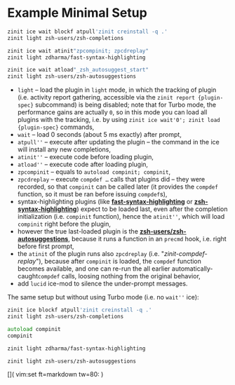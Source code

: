 # Example Minimal Setup

```zsh
zinit ice wait blockf atpull'zinit creinstall -q .'
zinit light zsh-users/zsh-completions

zinit ice wait atinit"zpcompinit; zpcdreplay"
zinit light zdharma/fast-syntax-highlighting

zinit ice wait atload"_zsh_autosuggest_start"
zinit light zsh-users/zsh-autosuggestions
```

 - `light` – load the plugin in `light` mode, in which the tracking of plugin
   (i.e. activity report gathering, accessible via the `zinit report
   {plugin-spec}` subcommand) is being disabled; note that for Turbo mode, the
   performance gains are actually `0`, so in this mode you can load all plugins
   with the tracking, i.e. by using `zinit ice wait'0'; zinit load
   {plugin-spec}` commands,
 - `wait` – load 0 seconds (about 5 ms exactly) after prompt,
 - `atpull''` – execute after updating the plugin – the command in the ice will
   install any new completions,
 - `atinit''` – execute code before loading plugin,
 - `atload''` – execute code after loading plugin,
 - `zpcompinit` – equals to `autoload compinit; compinit`,
 - `zpcdreplay` – execute `compdef …` calls that plugins did – they were
   recorded, so that `compinit` can be called later (it provides the `compdef`
   function, so it must be ran before issuing `compdef`s),
 - syntax-highlighting plugins (like
   [**fast-syntax-highlighting**](https://github.com/zdharma/fast-syntax-highlighting)
   or
   [**zsh-syntax-highlighting**](https://github.com/zsh-users/zsh-syntax-highlighting))
   expect to be loaded last, even after the completion initialization (i.e.
   `compinit` function), hence the `atinit''`, which will load `compinit` right
   before the plugin,
 - however the true last-loaded plugin is the
   [**zsh-users/zsh-autosuggestions**](https://github.com/zsh-users/zsh-autosuggestions),
   because it runs a function in an `precmd` hook, i.e. right before first
   prompt,
 - the `atinit` of the plugin runs also `zpcdreplay` (i.e.
   "*zinit-compdef-replay*"), because after `compinit` is loaded, the
   `compdef` function becomes available, and one can re-run the all earlier
   automatically-caught`compdef` calls, loosing nothing from the original
   behavior,
 - add `lucid` ice-mod to silence the under-prompt messages.

The same setup but without using Turbo mode (i.e. no `wait''` ice):

```zsh
zinit ice blockf atpull'zinit creinstall -q .'
zinit light zsh-users/zsh-completions

autoload compinit
compinit

zinit light zdharma/fast-syntax-highlighting

zinit light zsh-users/zsh-autosuggestions
```

[]( vim:set ft=markdown tw=80: )
